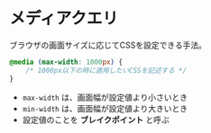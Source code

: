 # メディアクエリ

ブラウザの画面サイズに応じてCSSを設定できる手法。

```css
@media (max-width: 1000px) {
    /* 1000px以下の時に適用したいCSSを記述する */
}
```

* `max-width` は、画面幅が設定値より小さいとき
* `min-width` は、画面幅が設定値より大きいとき
* 設定値のことを **ブレイクポイント** と呼ぶ
